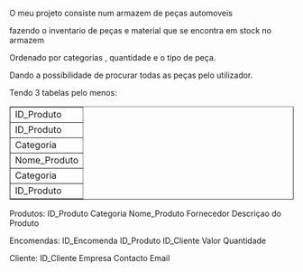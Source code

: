 <p> O meu projeto consiste num armazem de peças automoveis </p> 
<p>fazendo o inventario de peças e material que se encontra em stock no armazem</p> 
<p>Ordenado por categorias , quantidade e o tipo de peça.</p> 
<p>Dando a possibilidade de procurar todas as peças pelo utilizador.</p> 

<p>Tendo 3 tabelas pelo menos:</p> 


<table border="1">
<tr>
   <td>ID_Produto</td>
</tr>
<tr>
   <td>ID_Produto</td>
</tr>
  <tr>
   <td>Categoria</td>
          </tr>
  <tr>
   <td>Nome_Produto</td>
</tr>
 <tr>
   <td>Categoria</td>
 </tr>
<tr>
 <td>ID_Produto</td>

</tr>
          
</table>
          
Produtos: ID_Produto 
          Categoria
          Nome_Produto
          Fornecedor 
          Descriçao do Produto
          
Encomendas: ID_Encomenda
            ID_Produto
            ID_Cliente
            Valor
            Quantidade

Cliente: ID_Cliente
         Empresa
         Contacto
         Email

